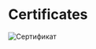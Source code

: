 # Certificates
![Сертификат](https://user-images.githubusercontent.com/108326672/177339235-3d5b09d9-01aa-4b16-8e17-0ae6cc0641db.png)
